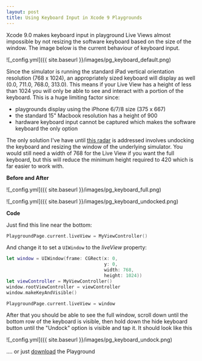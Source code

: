 ```yaml
---
layout: post
title: Using Keyboard Input in Xcode 9 Playgrounds
---
```


Xcode 9.0 makes keyboard input in playground Live Views almost impossible by not resizing the software keyboard based on the size of the window. The image below is the current behaviour of keyboard input.

![_config.yml]({{ site.baseurl }}/images/pg_keyboard_default.png) 

Since the simulator is running the standard iPad vertical orientation resolution (768 x 1024), an appropriately sized keyboard will display as well (0.0, 711.0, 768.0, 313.0). This means if your Live View has a height of less than 1024 you will only be able to see and interact with a portion of the keyboard. This is a huge limiting factor since:

* playgrounds display using the iPhone 6/7/8 size (375 x 667)
* the standard 15" Macbook resolution has a height of 900 
* hardware keyboard input cannot be captured which makes the software keyboard the only option

The only solution I've have until [this radar](http://www.openradar.me/33917909) is addressed involves undocking the keyboard and resizing the window of the underlying simulator. You would still need a width of 768 for the Live View if you want the full keyboard, but this will reduce the minimum height required to 420 which is far easier to work with.

**Before and After**

![_config.yml]({{ site.baseurl }}/images/pg_keyboard_full.png) 

![_config.yml]({{ site.baseurl }}/images/pg_keyboard_undocked.png)

**Code**

Just find this line near the bottom:

```swift
PlaygroundPage.current.liveView = MyViewController()
```

And change it to set a `UIWindow` to the *liveView* property:

```swift
let window = UIWindow(frame: CGRect(x: 0,
                                    y: 0,
                                    width: 768,
                                    height: 1024))
let viewController = MyViewController()
window.rootViewController = viewController
window.makeKeyAndVisible()

PlaygroundPage.current.liveView = window
```

After that you should be able to see the full window, scroll down until the bottom row of the keyboard is visible, then hold down the hide keyboard button until the "Undock" option is visible and tap it. It should look like this

![_config.yml]({{ site.baseurl }}/images/pg_keyboard_undock.png)

.... or just [download](https://github.com/psobko/ShowPlaygroundKeyboard) the Playground


